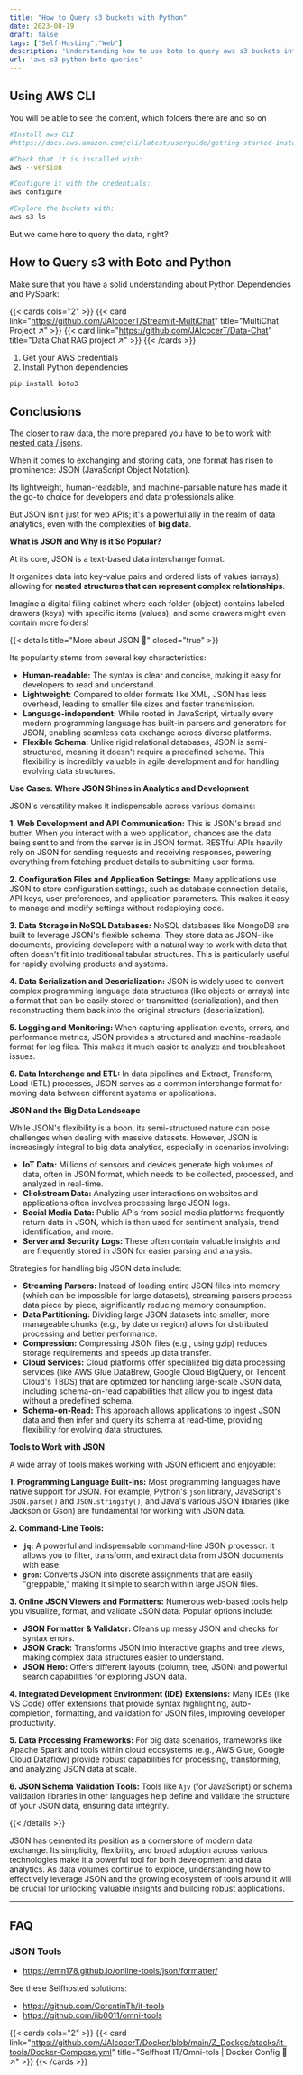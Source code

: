 ```yaml
---
title: "How to Query s3 buckets with Python"
date: 2023-08-19
draft: false
tags: ["Self-Hosting","Web"]
description: 'Understanding how to use boto to query aws s3 buckets information. Be ready for JSON.'
url: 'aws-s3-python-boto-queries'
---
```



## Using AWS CLI

You will be able to see the content, which folders there are and so on

```sh
#Install aws CLI 
#https://docs.aws.amazon.com/cli/latest/userguide/getting-started-install.html

#Check that it is installed with:
aws --version

#Configure it with the credentials:
aws configure

#Explore the buckets with: 
aws s3 ls
```

But we came here to query the data, right?

## How to Query s3 with Boto and Python

Make sure that you have a solid understanding about Python Dependencies and PySpark:

{{< cards cols="2" >}}
  {{< card link="https://github.com/JAlcocerT/Streamlit-MultiChat" title="MultiChat Project ↗" >}}
  {{< card link="https://github.com/JAlcocerT/Data-Chat" title="Data Chat RAG project ↗" >}}
{{< /cards >}}


1. Get your AWS credentials
2. Install Python dependencies


```sh
pip install boto3
```

## Conclusions

The closer to raw data, the more prepared you have to be to work with [nested data / jsons](#json-tools).

When it comes to exchanging and storing data, one format has risen to prominence: JSON (JavaScript Object Notation).

Its lightweight, human-readable, and machine-parsable nature has made it the go-to choice for developers and data professionals alike.

But JSON isn't just for web APIs; it's a powerful ally in the realm of data analytics, even with the complexities of **big data**.

**What is JSON and Why is it So Popular?**

At its core, JSON is a text-based data interchange format. 

It organizes data into key-value pairs and ordered lists of values (arrays), allowing for **nested structures that can represent complex relationships**. 

Imagine a digital filing cabinet where each folder (object) contains labeled drawers (keys) with specific items (values), and some drawers might even contain more folders!


{{< details title="More about JSON 📌" closed="true" >}}

Its popularity stems from several key characteristics:

* **Human-readable:** The syntax is clear and concise, making it easy for developers to read and understand.
* **Lightweight:** Compared to older formats like XML, JSON has less overhead, leading to smaller file sizes and faster transmission.
* **Language-independent:** While rooted in JavaScript, virtually every modern programming language has built-in parsers and generators for JSON, enabling seamless data exchange across diverse platforms.
* **Flexible Schema:** Unlike rigid relational databases, JSON is semi-structured, meaning it doesn't require a predefined schema. This flexibility is incredibly valuable in agile development and for handling evolving data structures.

**Use Cases: Where JSON Shines in Analytics and Development**

JSON's versatility makes it indispensable across various domains:

**1. Web Development and API Communication:**
This is JSON's bread and butter. When you interact with a web application, chances are the data being sent to and from the server is in JSON format. RESTful APIs heavily rely on JSON for sending requests and receiving responses, powering everything from fetching product details to submitting user forms.

**2. Configuration Files and Application Settings:**
Many applications use JSON to store configuration settings, such as database connection details, API keys, user preferences, and application parameters. This makes it easy to manage and modify settings without redeploying code.

**3. Data Storage in NoSQL Databases:**
NoSQL databases like MongoDB are built to leverage JSON's flexible schema. They store data as JSON-like documents, providing developers with a natural way to work with data that often doesn't fit into traditional tabular structures. This is particularly useful for rapidly evolving products and systems.

**4. Data Serialization and Deserialization:**
JSON is widely used to convert complex programming language data structures (like objects or arrays) into a format that can be easily stored or transmitted (serialization), and then reconstructing them back into the original structure (deserialization).

**5. Logging and Monitoring:**
When capturing application events, errors, and performance metrics, JSON provides a structured and machine-readable format for log files. This makes it much easier to analyze and troubleshoot issues.

**6. Data Interchange and ETL:**
In data pipelines and Extract, Transform, Load (ETL) processes, JSON serves as a common interchange format for moving data between different systems or applications.

**JSON and the Big Data Landscape**

While JSON's flexibility is a boon, its semi-structured nature can pose challenges when dealing with massive datasets. However, JSON is increasingly integral to big data analytics, especially in scenarios involving:

* **IoT Data:** Millions of sensors and devices generate high volumes of data, often in JSON format, which needs to be collected, processed, and analyzed in real-time.
* **Clickstream Data:** Analyzing user interactions on websites and applications often involves processing large JSON logs.
* **Social Media Data:** Public APIs from social media platforms frequently return data in JSON, which is then used for sentiment analysis, trend identification, and more.
* **Server and Security Logs:** These often contain valuable insights and are frequently stored in JSON for easier parsing and analysis.

Strategies for handling big JSON data include:

* **Streaming Parsers:** Instead of loading entire JSON files into memory (which can be impossible for large datasets), streaming parsers process data piece by piece, significantly reducing memory consumption.
* **Data Partitioning:** Dividing large JSON datasets into smaller, more manageable chunks (e.g., by date or region) allows for distributed processing and better performance.
* **Compression:** Compressing JSON files (e.g., using gzip) reduces storage requirements and speeds up data transfer.
* **Cloud Services:** Cloud platforms offer specialized big data processing services (like AWS Glue DataBrew, Google Cloud BigQuery, or Tencent Cloud's TBDS) that are optimized for handling large-scale JSON data, including schema-on-read capabilities that allow you to ingest data without a predefined schema.
* **Schema-on-Read:** This approach allows applications to ingest JSON data and then infer and query its schema at read-time, providing flexibility for evolving data structures.

**Tools to Work with JSON**

A wide array of tools makes working with JSON efficient and enjoyable:

**1. Programming Language Built-ins:**
Most programming languages have native support for JSON. For example, Python's `json` library, JavaScript's `JSON.parse()` and `JSON.stringify()`, and Java's various JSON libraries (like Jackson or Gson) are fundamental for working with JSON data.

**2. Command-Line Tools:**
* **`jq`:** A powerful and indispensable command-line JSON processor. It allows you to filter, transform, and extract data from JSON documents with ease.
* **`gron`:** Converts JSON into discrete assignments that are easily "greppable," making it simple to search within large JSON files.

**3. Online JSON Viewers and Formatters:**
Numerous web-based tools help you visualize, format, and validate JSON data. Popular options include:
* **JSON Formatter & Validator:** Cleans up messy JSON and checks for syntax errors.
* **JSON Crack:** Transforms JSON into interactive graphs and tree views, making complex data structures easier to understand.
* **JSON Hero:** Offers different layouts (column, tree, JSON) and powerful search capabilities for exploring JSON data.

**4. Integrated Development Environment (IDE) Extensions:**
Many IDEs (like VS Code) offer extensions that provide syntax highlighting, auto-completion, formatting, and validation for JSON files, improving developer productivity.

**5. Data Processing Frameworks:**
For big data scenarios, frameworks like Apache Spark and tools within cloud ecosystems (e.g., AWS Glue, Google Cloud Dataflow) provide robust capabilities for processing, transforming, and analyzing JSON data at scale.

**6. JSON Schema Validation Tools:**
Tools like `Ajv` (for JavaScript) or schema validation libraries in other languages help define and validate the structure of your JSON data, ensuring data integrity.


{{< /details >}}

JSON has cemented its position as a cornerstone of modern data exchange. Its simplicity, flexibility, and broad adoption across various technologies make it a powerful tool for both development and data analytics. As data volumes continue to explode, understanding how to effectively leverage JSON and the growing ecosystem of tools around it will be crucial for unlocking valuable insights and building robust applications.


---

## FAQ

### JSON Tools

* https://emn178.github.io/online-tools/json/formatter/

See these Selfhosted solutions:

* https://github.com/CorentinTh/it-tools
* https://github.com/iib0011/omni-tools


{{< cards cols="2" >}}
  {{< card link="https://github.com/JAlcocerT/Docker/blob/main/Z_Dockge/stacks/it-tools/Docker-Compose.yml" title="Selfhost IT/Omni-tols | Docker Config 🐋 ↗" >}}
{{< /cards >}}